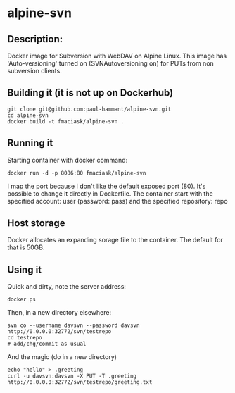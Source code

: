 # alpine-svn
## Description:

Docker image for Subversion with WebDAV on Alpine Linux. This image has 'Auto-versioning' turned on (SVNAutoversioning on) for PUTs from non subversion clients.

## Building it (it is not up on Dockerhub)

```
git clone git@github.com:paul-hammant/alpine-svn.git
cd alpine-svn
docker build -t fmaciask/alpine-svn .
```

## Running it

Starting container with docker command:

```
docker run -d -p 8086:80 fmaciask/alpine-svn
```
I map the port because I don't like the default exposed port (80). It's possible to change it directly in Dockerfile.
The container start with the specified account: user (password: pass) and the specified repository: repo

## Host storage

Docker allocates an expanding sorage file to the container. The default for that is 50GB.

## Using it

Quick and dirty, note the server address:

```
docker ps
```

Then, in a new directory elsewhere:

```
svn co --username davsvn --password davsvn http://0.0.0.0:32772/svn/testrepo
cd testrepo
# add/chg/commit as usual
```

And the magic (do in a new directory)

```
echo "hello" > .greeting
curl -u davsvn:davsvn -X PUT -T .greeting http://0.0.0.0:32772/svn/testrepo/greeting.txt
```
